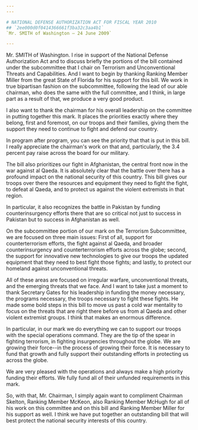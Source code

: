 ```yaml
---
---

# NATIONAL DEFENSE AUTHORIZATION ACT FOR FISCAL YEAR 2010
## `2ee000d0f0414366661f3ba32c3aa4b1`
`Mr. SMITH of Washington — 24 June 2009`

---
```



Mr. SMITH of Washington. I rise in support of the National Defense 
Authorization Act and to discuss briefly the portions of the bill 
contained under the subcommittee that I chair on Terrorism and 
Unconventional Threats and Capabilities. And I want to begin by 
thanking Ranking Member Miller from the great State of Florida for his 
support for this bill. We work in true bipartisan fashion on the 
subcommittee, following the lead of our able chairman, who does the 
same with the full committee, and I think, in large part as a result of 
that, we produce a very good product.

I also want to thank the chairman for his overall leadership on the 
committee in putting together this mark. It places the priorities 
exactly where they belong, first and foremost, on our troops and their 
families, giving them the support they need to continue to fight and 
defend our country.

In program after program, you can see the priority that that is put 
in this bill. I really appreciate the chairman's work on that and, 
particularly, the 3.4 percent pay raise across the board for our 
military.

The bill also prioritizes our fight in Afghanistan, the central front 
now in the war against al Qaeda. It is absolutely clear that the battle 
over there has a profound impact on the national security of this 
country. This bill gives our troops over there the resources and 
equipment they need to fight the fight, to defeat al Qaeda, and to 
protect us against the violent extremists in that region.

In particular, it also recognizes the battle in Pakistan by funding 
counterinsurgency efforts there that are so critical not just to 
success in Pakistan but to success in Afghanistan as well.

On the subcommittee portion of our mark on the Terrorism 
Subcommittee, we are focused on three main issues: First of all, 
support for counterterrorism efforts, the fight against al Qaeda, and 
broader counterinsurgency and counterterrorism efforts across the 
globe; second, the support for innovative new technologies to give our 
troops the updated equipment that they need to best fight those fights; 
and lastly, to protect our homeland against unconventional threats.

All of these areas are focused on irregular warfare, unconventional 
threats, and the emerging threats that we face. And I want to take just 
a moment to thank Secretary Gates for his leadership in funding the 
money necessary, the programs necessary, the troops necessary to fight 
these fights. He made some bold steps in this bill to move us past a 
cold war mentality to focus on the threats that are right there before 
us from al Qaeda and other violent extremist groups. I think that makes 
an enormous difference.

In particular, in our mark we do everything we can to support our 
troops with the special operations command. They are the tip of the 
spear in fighting terrorism, in fighting insurgencies throughout the 
globe. We are growing their force--in the process of growing their 
force. It is necessary to fund that growth and fully support their 
outstanding efforts in protecting us across the globe.

We are very pleased with the operations and always make a high 
priority funding their efforts. We fully fund all of their unfunded 
requirements in this mark.

So, with that, Mr. Chairman, I simply again want to compliment 
Chairman Skelton, Ranking Member McKeon, also Ranking Member McHugh for 
all of his work on this committee and on this bill and Ranking Member 
Miller for his support as well. I think we have put together an 
outstanding bill that will best protect the national security interests 
of this country.